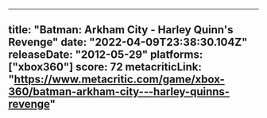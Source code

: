 
---
title: "Batman: Arkham City - Harley Quinn's Revenge"
date: "2022-04-09T23:38:30.104Z"
releaseDate: "2012-05-29"
platforms: ["xbox360"]
score: 72
metacriticLink: "https://www.metacritic.com/game/xbox-360/batman-arkham-city---harley-quinns-revenge"
---
